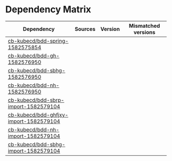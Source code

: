 # Dependency Matrix

Dependency | Sources | Version | Mismatched versions
---------- | ------- | ------- | -------------------
[cb-kubecd/bdd-spring-1582575854](https://github.com/cb-kubecd/bdd-spring-1582575854.git) |  | []() | 
[cb-kubecd/bdd-gh-1582576950](https://github.com/cb-kubecd/bdd-gh-1582576950.git) |  | []() | 
[cb-kubecd/bdd-sbhg-1582576950](https://github.com/cb-kubecd/bdd-sbhg-1582576950.git) |  | []() | 
[cb-kubecd/bdd-nh-1582576950](https://github.com/cb-kubecd/bdd-nh-1582576950.git) |  | []() | 
[cb-kubecd/bdd-sbrp-import-1582579104](https://github.com/cb-kubecd/bdd-sbrp-import-1582579104.git) |  | []() | 
[cb-kubecd/bdd-ghfjxy-import-1582579104](https://github.com/cb-kubecd/bdd-ghfjxy-import-1582579104.git) |  | []() | 
[cb-kubecd/bdd-nh-import-1582579104](https://github.com/cb-kubecd/bdd-nh-import-1582579104.git) |  | []() | 
[cb-kubecd/bdd-sbhg-import-1582579104](https://github.com/cb-kubecd/bdd-sbhg-import-1582579104.git) |  | []() | 
